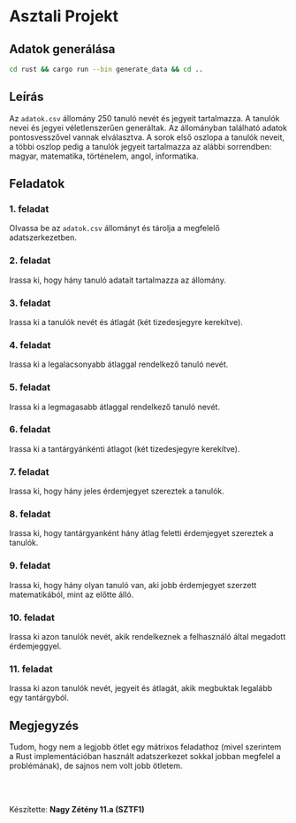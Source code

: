 # Asztali Projekt

## Adatok generálása

```bash
cd rust && cargo run --bin generate_data && cd ..
```

## Leírás

Az `adatok.csv` állomány 250 tanuló nevét és jegyeit tartalmazza. A tanulók nevei és jegyei véletlenszerűen generáltak. Az állományban található adatok pontosvesszővel vannak elválasztva. A sorok első oszlopa a tanulók neveit, a többi oszlop pedig a tanulók jegyeit tartalmazza az alábbi sorrendben: magyar, matematika, történelem, angol, informatika.

## Feladatok

### 1. feladat

Olvassa be az `adatok.csv` állományt és tárolja a megfelelő adatszerkezetben.

### 2. feladat

Irassa ki, hogy hány tanuló adatait tartalmazza az állomány.

### 3. feladat

Irassa ki a tanulók nevét és átlagát (két tizedesjegyre kerekítve).

### 4. feladat

Irassa ki a legalacsonyabb átlaggal rendelkező tanuló nevét.

### 5. feladat

Irassa ki a legmagasabb átlaggal rendelkező tanuló nevét.

### 6. feladat

Irassa ki a tantárgyánkénti átlagot (két tizedesjegyre kerekítve).

### 7. feladat

Irassa ki, hogy hány jeles érdemjegyet szereztek a tanulók.

### 8. feladat

Irassa ki, hogy tantárgyanként hány átlag feletti érdemjegyet szereztek a tanulók.

### 9. feladat

Irassa ki, hogy hány olyan tanuló van, aki jobb érdemjegyet szerzett matematikából, mint az előtte álló.

### 10. feladat

Irassa ki azon tanulók nevét, akik rendelkeznek a felhasználó által megadott érdemjeggyel.

### 11. feladat

Irassa ki azon tanulók nevét, jegyeit és átlagát, akik megbuktak legalább egy tantárgyból.

## Megjegyzés

Tudom, hogy nem a legjobb ötlet egy mátrixos feladathoz (mivel szerintem a Rust implementációban használt adatszerkezet sokkal jobban megfelel a problémának), de sajnos nem volt jobb ötletem.

<br>
<br>

Készítette: **Nagy Zétény 11.a (SZTF1)**
